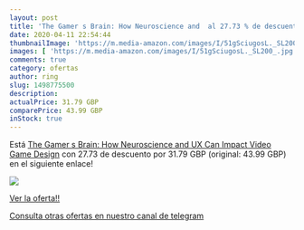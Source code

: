 ```yaml
---
layout: post
title: 'The Gamer s Brain: How Neuroscience and  al 27.73 % de descuento'
date: 2020-04-11 22:54:44
thumbnailImage: 'https://m.media-amazon.com/images/I/51gSciugosL._SL200_.jpg'
images: [ 'https://m.media-amazon.com/images/I/51gSciugosL._SL200_.jpg' ]
comments: true
category: ofertas
author: ring
slug: 1498775500
description:
actualPrice: 31.79 GBP
comparePrice: 43.99 GBP
inStock: true
---
```


Está [The Gamer s Brain: How Neuroscience and UX Can Impact Video Game Design](https://www.amazon.com/dp/1498775500/?tag=redken08-20) con 27.73 de descuento por 31.79 GBP (original: 43.99 GBP) en el siguiente enlace!

[![](https://m.media-amazon.com/images/I/51gSciugosL._SL200_.jpg)](https://www.amazon.com/dp/1498775500/?tag=redken08-20)

[Ver la oferta!!](https://www.amazon.com/dp/1498775500/?tag=redken08-20)

[Consulta otras ofertas en nuestro canal de telegram](https://t.me/s/ofertas25)
